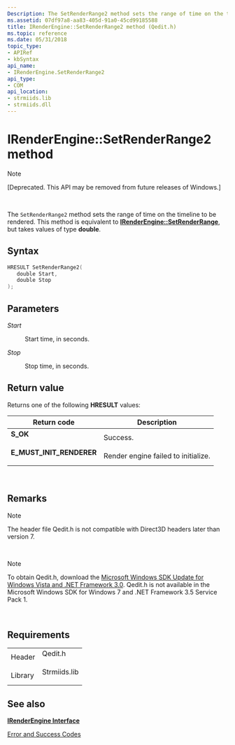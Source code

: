 ```yaml
---
Description: The SetRenderRange2 method sets the range of time on the timeline to be rendered. This method is equivalent to IRenderEngine::SetRenderRange, but takes values of type double.
ms.assetid: 07df97a8-aa83-405d-91a0-45cd99185588
title: IRenderEngine::SetRenderRange2 method (Qedit.h)
ms.topic: reference
ms.date: 05/31/2018
topic_type: 
- APIRef
- kbSyntax
api_name: 
- IRenderEngine.SetRenderRange2
api_type: 
- COM
api_location: 
- strmiids.lib
- strmiids.dll
---
```


# IRenderEngine::SetRenderRange2 method

> [!Note]  
> \[Deprecated. This API may be removed from future releases of Windows.\]

 

The `SetRenderRange2` method sets the range of time on the timeline to be rendered. This method is equivalent to [**IRenderEngine::SetRenderRange**](irenderengine-setrenderrange.md), but takes values of type **double**.

## Syntax


```C++
HRESULT SetRenderRange2(
   double Start,
   double Stop
);
```



## Parameters

<dl> <dt>

*Start* 
</dt> <dd>

Start time, in seconds.

</dd> <dt>

*Stop* 
</dt> <dd>

Stop time, in seconds.

</dd> </dl>

## Return value

Returns one of the following **HRESULT** values:



| Return code                                                                                            | Description                                    |
|--------------------------------------------------------------------------------------------------------|------------------------------------------------|
| <dl> <dt>**S\_OK**</dt> </dl>                   | Success.<br/>                            |
| <dl> <dt>**E\_MUST\_INIT\_RENDERER**</dt> </dl> | Render engine failed to initialize.<br/> |



 

## Remarks

> [!Note]  
> The header file Qedit.h is not compatible with Direct3D headers later than version 7.

 

> [!Note]  
> To obtain Qedit.h, download the [Microsoft Windows SDK Update for Windows Vista and .NET Framework 3.0](https://msdn.microsoft.com/windowsvista/bb980924.aspx). Qedit.h is not available in the Microsoft Windows SDK for Windows 7 and .NET Framework 3.5 Service Pack 1.

 

## Requirements



|                    |                                                                                         |
|--------------------|-----------------------------------------------------------------------------------------|
| Header<br/>  | <dl> <dt>Qedit.h</dt> </dl>      |
| Library<br/> | <dl> <dt>Strmiids.lib</dt> </dl> |



## See also

<dl> <dt>

[**IRenderEngine Interface**](irenderengine.md)
</dt> <dt>

[Error and Success Codes](error-and-success-codes.md)
</dt> </dl>

 

 




